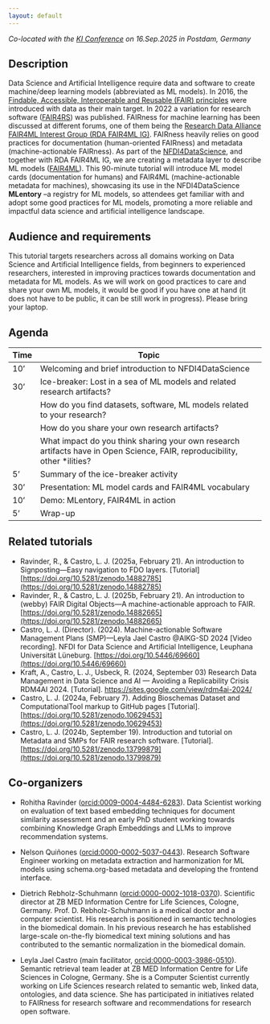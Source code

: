 ```yaml
---
layout: default
---
```


*Co-located with the [KI Conference](https://ki2025.gi.de/) on 16.Sep.2025 in Postdam, Germany*

## Description

Data Science and Artificial Intelligence require data and software to create machine/deep learning models (abbreviated as ML models). 
In 2016, the [Findable, Accessible, Interoperable and Reusable (FAIR) principles](https://doi.org/10.1038/sdata.2016.18) were introduced with data as their main target. 
In 2022 a variation for research software ([FAIR4RS](https://doi.org/10.1038/s41597-022-01710-x)) was published. 
FAIRness for machine learning has been discussed at different forums, one of them being the [Research Data Alliance FAIR4ML Interest Group (RDA FAIR4ML IG)](https://www.rd-alliance.org/groups/fair-machine-learning-fair4ml-ig). 
FAIRness heavily relies on good practices for documentation (human-oriented FAIRness) and metadata (machine-actionable FAIRness). 
As part of the [NFDI4DataScience](https://www.nfdi4datascience.de/), and together with RDA FAIR4ML IG, we are creating a metadata layer to describe ML models ([FAIR4ML](https://w3id.org/fair4ml)). 
This 90-minute tutorial will introduce ML model cards (documentation for humans) and FAIR4ML (machine-actionable metadata for machines), 
showcasing its use in the NFDI4DataScience **MLentory** –a registry for ML models, so attendees get familiar with and adopt some good practices for ML models, promoting a more reliable and impactful data science and artificial intelligence landscape.

## Audience and requirements

This tutorial targets researchers across all domains working on Data Science and Artificial Intelligence fields, from beginners to experienced researchers, interested in improving practices towards documentation and metadata for ML models. 
As we will work on good practices to care and share your own ML models, it would be good if you have one at hand (it does not have to be public, it can be still work in progress). Please bring your laptop.

## Agenda
| Time | Topic |
| ---- | ----------  |
| 10’  | Welcoming and brief introduction to NFDI4DataScience |
| 30’  | Ice-breaker: Lost in a sea of ML models and related research artifacts? |
|      |   How do you find datasets, software, ML models related to your research? |
|      |   How do you share your own research artifacts? |
|      |   What impact do you think sharing your own research artifacts have in Open Science, FAIR, reproducibility, other \*ilities? |
| 5’   | Summary of the ice-breaker activity |
| 30’  | Presentation: ML model cards and FAIR4ML vocabulary |
| 10’  | Demo: MLentory, FAIR4ML in action |
| 5’   | Wrap-up |

## Related tutorials

* Ravinder, R., & Castro, L. J. (2025a, February 21). An introduction to Signposting—Easy navigation to FDO layers. [Tutorial] [https://doi.org/10.5281/zenodo.14882785](https://doi.org/10.5281/zenodo.14882785) 
* Ravinder, R., & Castro, L. J. (2025b, February 21). An introduction to (webby) FAIR Digital Objects—A machine-actionable approach to FAIR. [https://doi.org/10.5281/zenodo.14882665](https://doi.org/10.5281/zenodo.14882665) 
* Castro, L. J. (Director). (2024). Machine-actionable Software Management Plans (SMP)—Leyla Jael Castro @AIKG-SD 2024 [Video recording]. NFDI for Data Science and Artificial Intelligence, Leuphana Universität Lüneburg. [https://doi.org/10.5446/69660](https://doi.org/10.5446/69660) 
* Kraft, A., Castro, L. J., Usbeck, R. (2024, September 03) Research Data Management in Data Science and AI — Avoiding a Replicability Crisis RDM4AI 2024. [Tutorial]. https://sites.google.com/view/rdm4ai-2024/ 
* Castro, L. J. (2024a, February 7). Adding Bioschemas Dataset and ComputationalTool markup to GitHub pages [Tutorial]. [https://doi.org/10.5281/zenodo.10629453](https://doi.org/10.5281/zenodo.10629453) 
* Castro, L. J. (2024b, September 19). Introduction and tutorial on Metadata and SMPs for FAIR research software. [Tutorial]. [https://doi.org/10.5281/zenodo.13799879](https://doi.org/10.5281/zenodo.13799879)

## Co-organizers

* Rohitha Ravinder ([orcid:0009-0004-4484-6283](https://orcid.org/0009-0004-4484-6283)). 
Data Scientist working on evaluation of text based embedding techniques for document similarity assessment and an early PhD student working towards combining Knowledge Graph Embeddings and LLMs to improve recommendation systems. 

* Nelson Quiñones ([orcid:0000-0002-5037-0443](https://orcid.org/0000-0002-5037-0443)). 
Research Software Engineer working on metadata extraction and harmonization for ML models using schema.org-based metadata and developing the frontend interface. 

* Dietrich Rebholz-Schuhmann ([orcid:0000-0002-1018-0370](https://orcid.org/0000-0002-1018-0370)). 
Scientific director at ZB MED Information Centre for Life Sciences, Cologne, Germany. Prof. D. Rebholz-Schuhmann is a medical doctor and a computer scientist.
His research is positioned in semantic technologies in the biomedical domain. In his previous research he has established large-scale on-the-fly biomedical text mining solutions and has contributed to the semantic normalization in the biomedical domain.

* Leyla Jael Castro (main facilitator, [orcid:0000-0003-3986-0510](https://orcid.org/0000-0003-3986-0510)).
Semantic retrieval team leader at ZB MED Information Centre for Life Sciences in Cologne, Germany.
She is a Computer Scientist currently working on Life Sciences research related to semantic web, linked data, ontologies, and data science.
She has participated in initiatives related to FAIRness for research software and recommendations for research open software.


